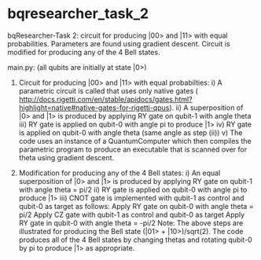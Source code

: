 # bqresearcher_task_2
bqResearcher-Task 2: circuit for producing |00> and |11> with equal probabilities. Parameters are found using gradient descent. Circuit is modified for producing any of the 4 Bell states.

main.py: (all qubits are initially at state |0>)
  1. Circuit for producing |00> and |11> with equal probabilties:
    i)   A parametric circuit is called that uses only native gates ( http://docs.rigetti.com/en/stable/apidocs/gates.html?highlight=native#native-gates-for-rigetti-qpus). 
    ii)  A superposition of |0> and |1> is produced by applying RY gate on qubit-1 with angle theta
    iii) RY gate is applied on qubit-0 with angle pi to produce |1>
    iv)  RY gate is applied on qubit-0 with angle theta (same angle as step (ii))
    v)   The code uses an instance of a QuantumComputer which then compiles the parametric program to produce an executable that is scanned over for theta using gradient descent.
    
  2. Modification for producing any of the 4 Bell states:
    i)   An equal superposition of |0> and |1> is produced by applying RY gate on qubit-1 with angle theta = pi/2 
    ii)  RY gate is applied on qubit-0 with angle pi to produce |1>
    iii) CNOT gate is implemented with qubit-1 as control and qubit-0 as target as follows:
          Apply RY gate on qubit-0 with angle theta = pi/2
          Apply CZ gate with qubit-1 as control and qubit-0 as target
          Apply RY gate in qubit-0 with angle theta = -pi/2
    Note: The above steps are illustrated for producing the Bell state (|01> + |10>)/sqrt(2). The code produces all of the 4 Bell states by changing thetas and rotating qubit-0 by pi to produce |1> as appropriate. 
